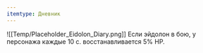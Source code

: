 ```yaml
---
itemtype: Дневник
---
```

![[Temp/Placeholder_Eidolon_Diary.png]]
Если эйдолон в бою, у персонажа каждые 10 с. восстанавливается 5% HP.
